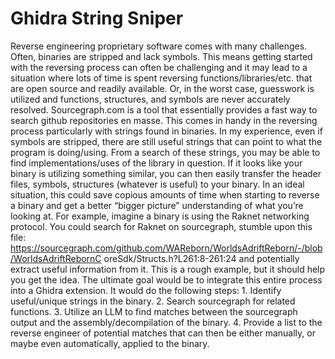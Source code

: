 # Ghidra String Sniper

Reverse engineering proprietary software comes with many challenges. Often, binaries are stripped and lack symbols. This means getting started with the reversing process can often be challenging and it may lead to a situation where lots of time is spent reversing functions/libraries/etc. that are open source and readily available. Or, in the worst case, guesswork is utilized and functions, structures, and symbols are never accurately resolved. Sourcegraph.com is a tool that essentially provides a fast way to search github repositories en masse. This comes in handy in the reversing process particularly with strings found in binaries. In my experience, even if symbols are stripped, there are still useful strings that can point to what the program is doing/using. From a search of these strings, you may be able to find implementations/uses of the library in question. If it looks like your binary is utilizing something similar, you can then easily transfer the header files, symbols, structures (whatever is useful) to your binary. In an ideal situation, this could save copious amounts of time when starting to reverse a binary and get a better “bigger picture” understanding of what you’re looking at. For example, imagine a binary is using the Raknet networking protocol. You could search for Raknet on sourcegraph, stumble upon this file: https://sourcegraph.com/github.com/WAReborn/WorldsAdriftReborn/-/blob/WorldsAdriftRebornC oreSdk/Structs.h?L261:8-261:24 and potentially extract useful information from it. This is a rough example, but it should help you get the idea. The ultimate goal would be to integrate this entire process into a Ghidra extension. It would do the following steps: 1. Identify useful/unique strings in the binary. 2. Search sourcegraph for related functions. 3. Utilize an LLM to find matches between the sourcegraph output and the assembly/decompilation of the binary. 4. Provide a list to the reverse engineer of potential matches that can then be either manually, or maybe even automatically, applied to the binary.
